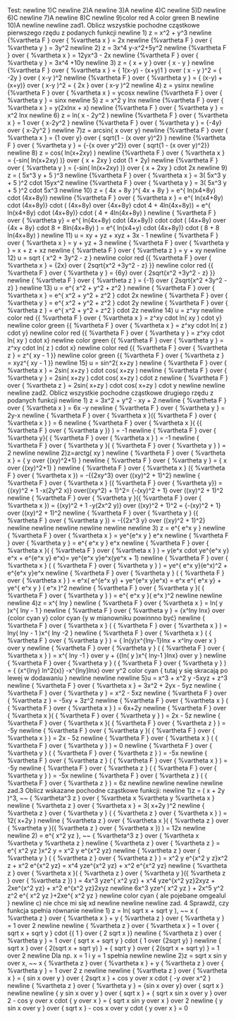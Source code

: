 Test: newline
1\)C newline
2\)A newline
3\)A newline
4\)C newline
5\)D newline
6\)C newline
7\)A newline
8\)C newline
9\)color red A color green B newline
10\)A newline newline
zad1. Oblicz wszystkie pochodne cząstkowe pierwszego rzędu z podanych funkcji newline
1\) z = x^2 + y^3 newline
{%vartheta F } over { %vartheta x } = 2x newline
{%vartheta F } over { %vartheta y } = 3y^2 newline
2\) z = 3x^4 y-x^2+5y^2 newline
{%vartheta F } over { %vartheta x } = 12yx^3 - 2x newline
{%vartheta F } over { %vartheta y } = 3x^4 +10y newline
3\) z = { x + y } over { x - y } newline
{%vartheta F } over { %vartheta x } = { 1(x-y) - (x+y)1 } over ( x - y )^2 = { -2y } over ( x-y )^2 newline 
{%vartheta F } over { %vartheta y } = { (x-y) +(x+y)} over ( x-y )^2 = { 2x } over ( x-y )^2 newline
4\) z = ysinx newline
{%vartheta F } over { %vartheta x } = ycosx newline
{%vartheta F } over { %vartheta y } = sinx newline
5\) z = x^2 y lnx newline
{%vartheta F } over { %vartheta x } = y(2xlnx + x) newline
{%vartheta F } over { %vartheta y } = x^2 lnx newline
6\) z = ln( x - 2y^2 ) newline
{%vartheta F } over { %vartheta x } = 1 over { x-2y^2 } newline
{%vartheta F } over { %vartheta y } = {-4y} over { x-2y^2 } newline
7\)z = arcsin{ x over y} newline
{%vartheta F } over { %vartheta x } = {1 over y} over { sqrt{1 - (x over y)^2} } newline
{%vartheta F } over { %vartheta y } = {-{x over y^2}} over { sqrt{1 - (x over y)^2}} newline
8\) z = cos( ln(x+2xy) ) newline
{%vartheta F } over { %vartheta x } = {-sin( ln(x+2xy) )} over { x + 2xy } cdot (1 + 2y) newline
{%vartheta F } over { %vartheta y } = {-sin( ln(x+2xy) )} over { x + 2xy } cdot 2x newline
9\) z = ( 5x^3 y + 5 )^3 newline
{%vartheta F } over { %vartheta x } = 3( 5x^3 y + 5 )^2 cdot 15yx^2 newline
{%vartheta F } over { %vartheta y } = 3( 5x^3 y + 5 )^2 cdot 5x^3 newline
10\) z = ( 4x + 8y )^{ 4x  + 8y } = e^{ ln(x4+8y) cdot (4x+8y)} newline
{%vartheta F } over { %vartheta x } = e^{ ln(x4+8y) cdot (4x+8y)} cdot ( (4x+8y) over {4x+8y} cdot 4 + 4ln(4x+8y)) = e^{ ln(x4+8y) cdot (4x+8y)} cdot ( 4 + 4ln(4x+8y) ) newline
{ %vartheta F } over { %vartheta y} = e^{ ln(4x+8y) cdot (4x+8y)} cdot cdot ( (4x+8y) over {4x + 8y} cdot 8 + 8ln(4x+8y) ) = e^{ ln(x4+y) cdot (4x+8y)} cdot ( 8 + 8 ln(4x+8y) ) newline
11\) u = xy + yz + xyz + 3x - 1 newline
{ %vartheta F } over { %vartheta x } = y + yz + 3 newline
{ %vartheta F } over { %vartheta y } = x + z + xz newline
{ %vartheta F } over { %vartheta z } = y + xy newline
12\) u = sqrt { x^2 + 3y^2 - z } newline
color red {{ %vartheta F } over { %vartheta x } = {2x} over { 2sqrt{x^2 +3y^2 - z} }} newline
color red {{ %vartheta F } over { %vartheta y } = {6y} over { 2sqrt{x^2 +3y^2 - z} }} newline
{ %vartheta F } over { %vartheta z } = {-1} over { 2sqrt{x^2 +3y^2 - z} } newline
13\) u = e^{ x^2 + y^2 + z^2 } newline
{ %vartheta F } over { %vartheta x } = e^{ x^2 + y^2 + z^2 } cdot 2x newline
{ %vartheta F } over { %vartheta y } = e^{ x^2 + y^2 + z^2 } cdot 2y newline
{ %vartheta F } over { %vartheta z } = e^{ x^2 + y^2 + z^2 } cdot 2z newline
14\) u = z^xy  newline
color red {{ %vartheta F } over { %vartheta x } = z^xy cdot ln( xy ) cdot y} newline
color green {{ %vartheta F } over { %vartheta x } = z^xy cdot ln( z ) cdot y} newline
color red {{ %vartheta F } over { %vartheta y } = z^xy cdot ln( xy ) cdot x} newline
color green {{ %vartheta F } over { %vartheta y } = z^xy cdot ln( z ) cdot x} newline
color red {{ %vartheta F } over { %vartheta z } = z^{ xy - 1 }} newline
color green {{ %vartheta F } over { %vartheta z } = xyz^{ xy - 1 }} newline
15\) u = sin^2( x+zy ) newline
{ %vartheta F } over { %vartheta x } = 2sin( x+zy ) cdot cos( x+zy ) newline
{ %vartheta F } over { %vartheta y } = 2sin( x+zy ) cdot cos( x+zy ) cdot z newline
{ %vartheta F } over { %vartheta z } = 2sin( x+zy ) cdot cos( x+zy ) cdot y newline newline newline
zad2. Oblicz wszystkie pochodne cząstkowe drugiego rzędu z podanych funkcji newline
1\) z = 3x^2 + y^2 - xy + 2 newline
{ %vartheta F } over { %vartheta x } = 6x -y newline
{ %vartheta F } over { %vartheta y } = 2y-x newline
{ %vartheta F } over { %vartheta x }({ %vartheta F } over { %vartheta x } ) = 6 newline
{ %vartheta F } over { %vartheta x }( {{ %vartheta F } over { %vartheta y }} ) = -1 newline
{ %vartheta F } over { %vartheta y}( { %vartheta F } over { %vartheta x } ) = -1 newline
{ %vartheta F } over { %vartheta y }( { %vartheta F } over { %vartheta y } ) = 2 newline newline
2\)z=arctg( xy ) newline
{ %vartheta F } over { %vartheta x } = { y over {(xy)^2+1} } newline
{ %vartheta F } over { %vartheta y } = { x over {(xy)^2+1} } newline
{ %vartheta F } over { %vartheta x } ({ %vartheta F } over { %vartheta x }) = -{{2xy^3} over ((xy)^2 + 1)^2} newline
{ %vartheta F } over { %vartheta x } ({ %vartheta F } over { %vartheta y}) = {(xy)^2 + 1 -x(2y^2 x)} over((xy^2) + 1)^2= {-(xy)^2 + 1} over ((xy)^2 + 1)^2 newline
{ %vartheta F } over { %vartheta y }({ %vartheta F } over { %vartheta x }) = {(xy)^2 + 1 -y(2x^2 y)} over ((xy)^2 + 1)^2 = {-(xy)^2 + 1} over ((xy)^2 + 1)^2 newline
{ %vartheta F } over { %vartheta y } ({ %vartheta F } over { %vartheta y }) = -{{2x^3 y} over ((xy)^2 + 1)^2} newline newline newline newline newline newline
3\) z = e^{ e^x y } newline
{ %vartheta F } over { %vartheta x } = ye^{e^x y } e^x  newline
{ %vartheta F } over { %vartheta y } = e^{ e^x y } e^x  newline
{ %vartheta F } over { %vartheta x }( { %vartheta F } over { %vartheta x } ) = y(e^x cdot ye^{e^x y} e^x + e^{e^x y} e^x)= ye^{e^x y}e^x(ye^x + 1)  newline
{ %vartheta F } over { %vartheta x } ( { %vartheta F } over { %vartheta y } ) = ye^{ e^x y}(e^x)^2 + e^{e^x y}e^x  newline
{ %vartheta F } over { %vartheta y } ( { %vartheta F } over { %vartheta x } ) = e^x( e^{e^x y}  + ye^{e^x y}e^x) = e^x e^{ e^x y} + ye^{ e^x y } ( e^x )^2 newline
{ %vartheta F } over { %vartheta y }( { %vartheta F } over { %vartheta y } ) = e^{ e^x y }( e^x )^2 newline newline newline
4\)z = x^{ lny } newline
{ %vartheta F } over { %vartheta x } = ln( y )x^{ lny - 1 } newline
{ %vartheta F } over { %vartheta y } = {x^lny lnx} over {color cyan y} color cyan {y w mianowniku powinnno być} newline
{ %vartheta F } over { %vartheta x } ( { %vartheta F } over { %vartheta x } ) = lny( lny - 1 )x^{ lny -2 } newline
{ %vartheta F } over { %vartheta x } ( { %vartheta F } over { %vartheta y } ) = { ln(y)x^{lny-1}lnx + x^lny over x } over y newline
{ %vartheta F } over { %vartheta y } ( { %vartheta F } over { %vartheta x } ) = x^{ lny -1  } over y + {{ln( y )x^{ lny-1 }lnx} over y } newline
{ %vartheta F } over { %vartheta y } ( { %vartheta F } over { %vartheta y } ) = { {x^{lny} ln^2(x)}  -x^{lny}lnx} over y^2 color cyan { tutaj y się skracają po lewej w dodawaniu } newline newline newline
5\)u = x^3 + x^2 y -5xyz + z^3 newline
{ %vartheta F } over { %vartheta x } = 3x^2 + 2yx - 5yz newline
{ %vartheta F } over { %vartheta y } = x^2 - 5xz newline
{ %vartheta F } over { %vartheta z } = -5xy + 3z^2 newline
{ %vartheta F } over { %vartheta x } ( { %vartheta F } over { %vartheta x } ) = 6x+2y newline
{ %vartheta F } over { %vartheta x }( { %vartheta F } over { %vartheta y } ) = 2x - 5z newline
{ %vartheta F } over { %vartheta x }( { %vartheta F } over { %vartheta z } ) = -5y newline
{ %vartheta F } over { %vartheta y }( { %vartheta F } over { %vartheta x } ) = 2x - 5z newline
{ %vartheta F } over { %vartheta x } ( { %vartheta F } over { %vartheta y } ) = 0 newline
{ %vartheta F } over { %vartheta y } ( { %vartheta F } over { %vartheta z } ) = -5x newline
{ %vartheta F } over { %vartheta z } ( { %vartheta F } over { %vartheta x } ) = -5y newline
{ %vartheta F } over { %vartheta z } ( { %vartheta F } over { %vartheta y } ) = -5x newline
{ %vartheta F } over { %vartheta z } ( { %vartheta F } over { %vartheta z } ) = 6z newline newline newline newline
zad.3 Oblicz wskazane pochodne cząstkowe funkcji: newline
1\)z = ( x + 2y )^3, ~~ { %vartheta^3 z } over { %vartheta x %vartheta y %vartheta x } newline
{ %vartheta z } over { %vartheta x } = 3( x+2y )^2 newline
{ %vartheta z } over { %vartheta y } ( { %vartheta z } over { %vartheta x } ) = 12( x+2y ) newline
{ %vartheta z } over { %vartheta x }( { %vartheta z } over { %vartheta y }({ %vartheta z } over { %vartheta x }) ) = 12x newline newline
2\)  = e^{ x^2 yz }, ~~ { %vartheta^3 z } over { %vartheta x %vartheta y %vartheta z } newline
{ %vartheta z } over { %vartheta z } = e^{ x^2 yz }x^2 y = x^2 y e^{x^2 yz} newline
{ %vartheta z } over { %vartheta y } ( { %vartheta z } over { %vartheta z } ) = x^2 y e^{x^2 y z}x^2 z + x^2 e^{x^2 yz} = x^4 yze^{x^2 yz} + x^2 e^{x^2 yz} newline
{ %vartheta z } over { %vartheta x }( { %vartheta z } over { %vartheta y }({ %vartheta z } over { %vartheta z }) ) = 4x^3 yze^{ x^2 yz} + x^4 yze^{x^2 yz}2xyz + 2xe^{x^2 yz} + x^2 e^{x^2 yz}2xyz newline 6x^3 yze^{ x^2 yz } + 2x^5 y^2 z^2 e^{ x^2 yz }+2xe^{ x^2 yz } newline
color cyan { ale pojebane omgealul } newline
c\) nie chce mi się xd newline newline newline
zad. 4 Sprawdź, czy funkcja spełnia równanie newline
1\) z = ln( sqrt x + sqrt y ), ~~ x { %vartheta z } over { %vartheta x } + y { %vartheta z } over { %vartheta y } = 1 over 2 newline newline
{ %vartheta z } over { %vartheta x } = 1 over { sqrt x + sqrt y } cdot {{ 1 } over { 2 sqrt x }} newline
{ %vartheta z } over { %vartheta y } = 1 over { sqrt x + sqrt y } cdot { 1 over {2sqrt y} } newline
{ sqrt x } over { 2(sqrt x + sqrt y) } + { sqrt y } over { 2(sqrt x + sqrt y) } = 1 over 2 newline
Dla np. x = 1 i y = 1 spełnia newline newline
2\)z = sqrt x sin y over x, ~~ x { %vartheta z } over { %vartheta x } + y { %vartheta z } over { %vartheta y } = 1 over 2 z newline newline
{ %vartheta z } over { %vartheta x } = { sin x over y } over { 2sqrt x } + cos y over x cdot { -y over x^2 }  newline
{ %vartheta z } over { %vartheta y } = {sin x over y} over { sqrt x } newline newline
{ y sin x over y } over { sqrt x } + { sqrt x sin x over y } over 2 - cos y over x cdot { y over x } = { sqrt x sin y over x } over 2 newline
{ y sin x over y } over  { sqrt x } - cos x over y cdot { y over x } = 0
